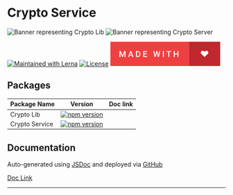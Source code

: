 # Crypto Service

![Banner representing Crypto Lib][crypto lib]
![Banner representing Crypto Server][crypto server]

[![Maintained with Lerna](https://img.shields.io/badge/maintained%20with-lerna-blue?style=for-the-badge)](https://lerna.js.org/)
[![License](https://img.shields.io/badge/License-MIT-green.svg?style=for-the-badge&logo=)](https://opensource.org/licenses/MIT)
![Made with Love](/assets/made-with-love.svg)

## Packages

| Package Name | Version | Doc link |
|--------------|---------|----------|
|  Crypto Lib  | [![npm version](https://badge.fury.io/js/@sebastienrousseau%2Fcrypto-lib.svg)](https://badge.fury.io/js/@sebastienrousseau%2Fcrypto-lib) |  |
|  Crypto Service | [![npm version](https://badge.fury.io/js/@sebastienrousseau%2Fcrypto-server.svg)](https://badge.fury.io/js/@sebastienrousseau%2Fcrypto-server) |  |

## Documentation

Auto-generated using [JSDoc](https://github.com/jsdoc/jsdoc) and deployed via [GitHub](https://github.com)

[Doc Link]()

***

[crypto lib]: https://raw.githubusercontent.com/sebastienrousseau/crypto-service/master/assets/crypto-lib-small.svg "crypto lib"
[crypto server]: https://raw.githubusercontent.com/sebastienrousseau/crypto-service/master/assets/crypto-server-small.svg "crypto server"

